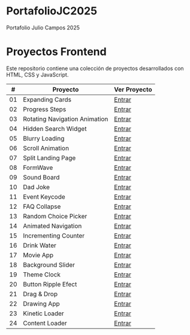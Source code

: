 # PortafolioJC2025
Portafolio Julio Campos 2025 
# Proyectos Frontend

Este repositorio contiene una colección de proyectos desarrollados con HTML, CSS y JavaScript.

| #   | Proyecto                          | Ver Proyecto                              |
| --- | --------------------------------- | --------------------------------------- |
| 01  | Expanding Cards                  | [Entrar](https://itsjulius29.github.io/PortafolioJC2025/ExpandingCards) |
| 02  | Progress Steps                    | [Entrar](https://itsjulius29.github.io/PortafolioJC2025/ProgressSteps) |
| 03  | Rotating Navigation Animation               | [Entrar](https://itsjulius29.github.io/PortafolioJC2025/RotatingNavigationAnimation) |
| 04  | Hidden Search Widget               | [Entrar](https://itsjulius29.github.io/PortafolioJC2025/HiddenSearchWidget) |
| 05  | Blurry Loading                | [Entrar](https://itsjulius29.github.io/PortafolioJC2025/BlurryLoading) |
| 06  | Scroll Animation                | [Entrar](https://itsjulius29.github.io/PortafolioJC2025/ScrollAnimation) |
| 07  | Split Landing Page                | [Entrar](https://itsjulius29.github.io/PortafolioJC2025/SplitLandingPage) |
| 08  | FormWave               | [Entrar](https://itsjulius29.github.io/PortafolioJC2025/FormWave) |
| 09  | Sound Board               | [Entrar](https://itsjulius29.github.io/PortafolioJC2025/SoundBoard) |
| 10  | Dad Joke               | [Entrar](https://itsjulius29.github.io/PortafolioJC2025/DadJoke) |
| 11  | Event Keycode               | [Entrar](https://itsjulius29.github.io/PortafolioJC2025/EventKeycodes) |
| 12  | FAQ Collapse               | [Entrar](https://itsjulius29.github.io/PortafolioJC2025/FaqCollapse) |
| 13  | Random Choice Picker               | [Entrar](https://itsjulius29.github.io/PortafolioJC2025/RandomChoicePicker) |
| 14  | Animated Navigation               | [Entrar](https://itsjulius29.github.io/PortafolioJC2025/AnimatedNavigation) |
| 15  | Incrementing Counter               | [Entrar](https://itsjulius29.github.io/PortafolioJC2025/IncrementingCounter) |
| 16  | Drink Water               | [Entrar](https://itsjulius29.github.io/PortafolioJC2025/DrinkWater) |
| 17  | Movie App               | [Entrar](https://itsjulius29.github.io/PortafolioJC2025/MovieApp) |
| 18  | Background Slider               | [Entrar](https://itsjulius29.github.io/PortafolioJC2025/BackgroundSlider) |
| 19  | Theme Clock               | [Entrar](https://itsjulius29.github.io/PortafolioJC2025/ThemeClock) |
| 20  | Button Ripple Efect               | [Entrar](https://itsjulius29.github.io/PortafolioJC2025/ButtonRippleEfect) |
| 21  | Drag & Drop               | [Entrar](https://itsjulius29.github.io/PortafolioJC2025/Drag&Drop) |
| 22  | Drawing App              | [Entrar](https://itsjulius29.github.io/PortafolioJC2025/DrawingApp) |
| 23  | Kinetic Loader              | [Entrar](https://itsjulius29.github.io/PortafolioJC2025/KineticLoader) |
| 24  | Content Loader              | [Entrar](https://itsjulius29.github.io/PortafolioJC2025/ContentLoader) |


